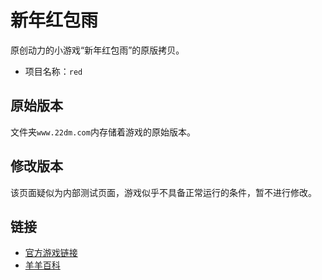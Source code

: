 # 新年红包雨

原创动力的小游戏“新年红包雨”的原版拷贝。

- 项目名称：`red`

## 原始版本

文件夹`www.22dm.com`内存储着游戏的原始版本。

## 修改版本

该页面疑似为内部测试页面，游戏似乎不具备正常运行的条件，暂不进行修改。

## 链接

- [官方游戏链接](http://www.22dm.com/act/h5/red)
- [羊羊百科](https://xyy.huijiwiki.com/wiki/新年红包雨)
